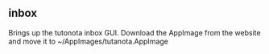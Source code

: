 inbox
-----

Brings up the tutonota inbox GUI. Download the AppImage from the website and move it to ~/AppImages/tutanota.AppImage
